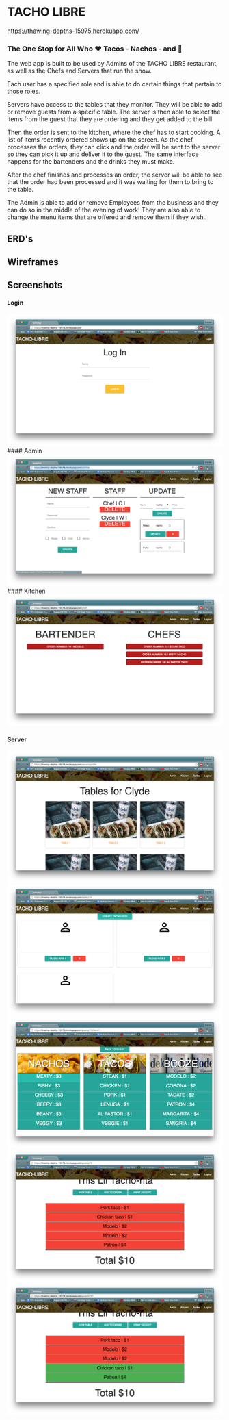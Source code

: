 # TACHO LIBRE
https://thawing-depths-15975.herokuapp.com/

### The One Stop for All Who :heart: Tacos - Nachos - and :beers:

The web app is built to be used by Admins of the TACHO LIBRE restaurant, as well as the Chefs and Servers that run the show.

Each user has a specified role and is able to do certain things that pertain to those roles.

Servers have access to the tables that they monitor. They will be able to add or remove guests from a specific table. The server is then able to select the items from the guest that they are ordering and they get added to the bill.

Then the order is sent to the kitchen, where the chef has to start cooking. A list of items recently ordered shows up on the screen. As the chef processes the orders, they can click and the order will be sent to the server so they can pick it up and deliver it to the guest. The same interface happens for the bartenders and the drinks they must make.

After the chef finishes and processes an order, the server will be able to see that the order had been processed and it was waiting for them to bring to the table.

The Admin is able to add or remove Employees from the business and they can do so in the middle of the evening of work! They are also able to change the menu items that are offered and remove them if they wish..


## ERD's

## Wireframes


## Screenshots
#### Login
<img src='app/assets/images/loginscreenshot.png'>
#### Admin
<img src='app/assets/images/adminscreenshot.png'>
#### Kitchen
<img src='app/assets/images/kitchenscreenshot.png'>

#### Server
<img src='app/assets/images/serverscreenshot.png'>

<img src='app/assets/images/serverstable.png'>

<img src='app/assets/images/orderfromall.png'>

<img src='app/assets/images/ordersarein.png'>

<img src='app/assets/images/couplehavebeenprocessed.png'>
